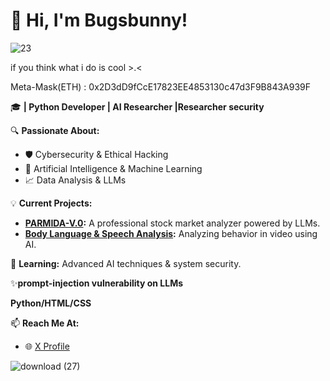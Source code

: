 

# 👋 Hi, I'm Bugsbunny! 
![23](https://github.com/user-attachments/assets/184982b8-f6b3-498d-91eb-5870f822dd23)
 
if you think what i do is cool >.<

Meta-Mask(ETH) : 0x2D3dD9fCcE17823EE4853130c47d3F9B843A939F

🎓 **| Python Developer | AI Researcher |Researcher security**

🔍 **Passionate About:**  
- 🛡️ Cybersecurity & Ethical Hacking  
- 🤖 Artificial Intelligence & Machine Learning  
- 📈 Data Analysis & LLMs  

💡 **Current Projects:**  
- **[PARMIDA-V.0](https://github.com/Bugsbunnydev2000/PARMIDA-V.0):** A professional stock market analyzer powered by LLMs.  
- **[Body Language & Speech Analysis](https://github.com/Bugsbunnydev2000/Analysis-of-body-language-and-speech-in-video):** Analyzing behavior in video using AI.  

🌱 **Learning:** Advanced AI techniques & system security.  

✨**prompt-injection vulnerability on LLMs**

**Python/HTML/CSS**

📫 **Reach Me At:**  
- 🌐 [X Profile](https://x.com/Bugsbuuny2010)



![download (27)](https://github.com/user-attachments/assets/9109719d-dfd2-4b56-a6e8-44f116253759)

